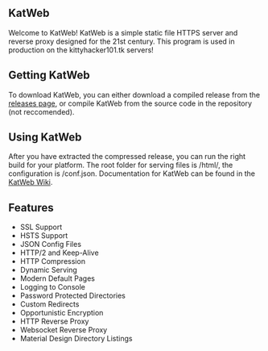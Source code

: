 ## KatWeb
Welcome to KatWeb!
KatWeb is a simple static file HTTPS server and reverse proxy designed for the 21st century.
This program is used in production on the kittyhacker101.tk servers!

## Getting KatWeb
To download KatWeb, you can either download a compiled release from the [releases page](https://github.com/kittyhacker101/KatWeb/releases), or compile KatWeb from the source code in the repository (not reccomended).

## Using KatWeb
After you have extracted the compressed release, you can run the right build for your platform.
The root folder for serving files is /html/, the configuration is /conf.json.
Documentation for KatWeb can be found in the [KatWeb Wiki](https://github.com/kittyhacker101/KatWeb/wiki).

## Features
- SSL Support
- HSTS Support
- JSON Config Files
- HTTP/2 and Keep-Alive
- HTTP Compression
- Dynamic Serving
- Modern Default Pages
- Logging to Console
- Password Protected Directories
- Custom Redirects
- Opportunistic Encryption
- HTTP Reverse Proxy
- Websocket Reverse Proxy
- Material Design Directory Listings
